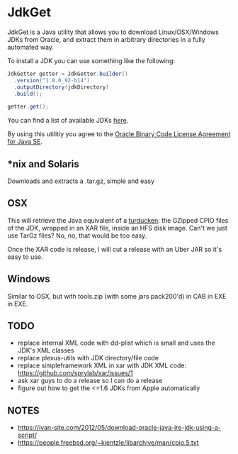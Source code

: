 # JdkGet

JdkGet is a Java utility that allows you to download Linux/OSX/Windows JDKs from Oracle, and extract them in arbitrary directories in a fully automated way.

To install a JDK you can use something like the following:

```java
JdkGetter getter = JdkGetter.builder()
  .version("1.8.0_92-b14")
  .outputDirectory(jdkDirectory)
  .build();  
    
getter.get();  
```

You can find a list of available JDKs [here](Jdks.md).

By using this utilitiy you agree to the [Oracle Binary Code License Agreement for Java SE][1].

## *nix and Solaris
Downloads and extracts a .tar.gz, simple and easy

## OSX
This will retrieve the Java equivalent of a [turducken][2]: the GZipped CPIO files of the JDK, wrapped in an XAR file, inside an HFS disk image. Can't we just use TarGz files? No, no, that would be too easy.

Once the XAR code is release, I will cut a release with an Uber JAR so it's easy to use.

## Windows
Similar to OSX, but with tools.zip (with some jars pack200'd) in CAB in EXE in EXE.

## TODO

- replace internal XML code with dd-plist which is small and uses the JDK's XML classes
- replace plexus-utils with JDK directory/file code
- replace simpleframework XML in xar with JDK XML code: https://github.com/sprylab/xar/issues/1
- ask xar guys to do a release so I can do a release
- figure out how to get the <=1.6 JDKs from Apple automatically

## NOTES

- https://ivan-site.com/2012/05/download-oracle-java-jre-jdk-using-a-script/
- https://people.freebsd.org/~kientzle/libarchive/man/cpio.5.txt

[1]: http://www.oracle.com/technetwork/java/javase/terms/license/index.html
[2]: https://en.wikipedia.org/wiki/Turducken